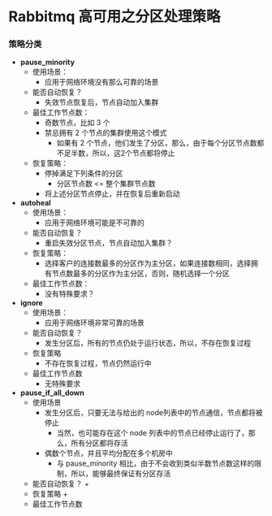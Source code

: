 # Rabbitmq 高可用之分区处理策略

### 策略分类

+ **pause_minority**
    + 使用场景：
        + 应用于网络环境没有那么可靠的场景
    + 能否自动恢复？
        + 失效节点恢复后，节点自动加入集群
    + 最佳工作节点数：
        + 奇数节点，比如 3 个
        + 禁忌拥有 2 个节点的集群使用这个模式
            + 如果有 2 个节点，他们发生了分区，那么，由于每个分区节点数都不足半数，所以，这2个节点都将停止
    + 恢复策略：
        + 停掉满足下列条件的分区
            + 分区节点数 <= 整个集群节点数
        + 将上述分区节点停止，并在恢复后重新启动
+ **autoheal**
    + 使用场景：
        + 应用于网络环境可能是不可靠的
    + 能否自动恢复？
        + 重启失效分区节点，节点自动加入集群？
    + 恢复策略：
        + 选择客户的连接数最多的分区作为主分区，如果连接数相同，选择拥有节点数最多的分区作为主分区，否则，随机选择一个分区
    + 最佳工作节点数：
        + 没有特殊要求？
+ **ignore**
    + 使用场景：
        + 应用于网络环境非常可靠的场景
    + 能否自动恢复？
        + 发生分区后，所有的节点仍处于运行状态，所以，不存在恢复过程
    + 恢复策略
        + 不存在恢复过程，节点仍然运行中
    + 最佳工作节点数
        + 无特殊要求
+ **pause_if_all_down**
    +  使用场景
        + 发生分区后，只要无法与给出的 node列表中的节点通信，节点都将被停止
            + 当然，也可能存在这个 node 列表中的节点已经停止运行了，那么，所有分区都将存活
        + 偶数个节点，并且平均分配在多个机房中
            + 与 pause_minority 相比，由于不会收到类似半数节点数这样的限制，所以，能够最终保证有分区存活
    +  能否自动恢复？
        +  
    +  恢复策略
        +  
    +  最佳工作节点数